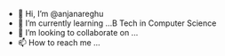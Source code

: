 - 👋 Hi, I’m @anjanareghu
- 🌱 I’m currently learning ...B Tech in Computer Science
- 💞️ I’m looking to collaborate on ...
- 📫 How to reach me ...

<!---
anjanareghu/anjanareghu is a ✨ special ✨ repository because its `README.md` (this file) appears on your GitHub profile.
You can click the Preview link to take a look at your changes.
--->
